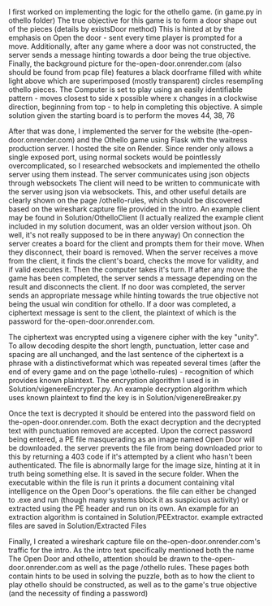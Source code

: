 

I first worked on implementing the logic for the othello game. (in game.py in othello folder) 
The true objective for this game is to form a door shape out of the pieces (details by existsDoor method)
This is hinted at by the emphasis on Open the door - sent every time player is prompted for a move. Additionally, 
after any game where a door was not constructed, the server sends a message hinting towards a door being the true 
objective. Finally, the background picture for the-open-door.onrender.com (also should be found from pcap file) features
a black doorframe filled with white light above which are superimposed (mostly transparent) circles resempling othello
pieces.
The Computer is set to play using an easily identifiable pattern - moves closest to side x possible where x changes
in a clockwise direction, beginning from top - to help in completing this objective.
A simple solution given the starting board is to perform the moves 44, 38, 76


After that was done, I implemented the server for the website (the-open-door.onrender.com) and the Othello game using Flask
with the waitress production server. I hosted the site on Render.
Since render only allows a single exposed port, using normal sockets would be pointlessly overcomplicated, 
so I researched websockets and implemented the othello server using them instead. The server communicates
using json objects through websockets
The client will need to be written to communicate with the server using json via websockets. This, and other useful details 
are clearly shown on the page /othello-rules, which should be discovered based on the wireshark capture file provided 
in the intro.
An example client may be found in Solution/OthelloClient  (I actually realized the example client  included in my solution
document, was an older version without json. Oh well, it's not really supposed to be in there anyway)
On connection the server creates a board for the client and prompts them for their move. When they disconnect,
their board is removed.
When the server receives a move from the client, it finds the client's board, checks the move for validity,
and if valid executes it. Then the computer takes it's turn.
If after any move the game has been completed, the server sends a message depending on the result and disconnects the client.
If no door was completed, the server sends an appropriate message while hinting towards the true objective not being
the usual win condition for othello.
If a door was completed, a ciphertext message is sent to the client, the plaintext of which is the password for
the-open-door.onrender.com. 

The ciphertext was encrypted using a vigenere cipher with the key "unity". To allow decoding despite the short length,
punctuation, letter case and spacing are all unchanged, and the last sentence of the ciphertext is a phrase with a
distinctiveformat which was repeated several times (after the end of every game and on the page \othello-rules) - 
recognition of which provides known plaintext. 
The encryption algorithm I used is in Solution/vigenereEncrypter.py.
An example decryption algorithm which uses known plaintext to find the key is in Solution/vigenereBreaker.py

Once the text is decrypted it should be entered into the password field on the-open-door.onrender.com. Both the exact
decryption and the decrypted text with punctuation removed are accepted.
Upon the correct password being entered, a PE file masquerading as an image named Open Door will be downloaded. the server
prevents the file from being downloaded prior to this by returning a 403 code if it's attempted by a client who hasn't been
authenticated.
The file is abnormally large for the image size, hinting at it in truth being something else. It is saved in the secure
folder.
When the executable within the file is run it prints a document containing vital intelligence on the Open Door's 
operations.
the file can either be changed to .exe and run (though many systems block it as suspicious activity) or extracted
using the PE header and run on its own.
An example for an extraction algorithm is contained in Solution/PEExtractor.
example extracted files are saved in Solution/Extracted Files

Finally, I created a wireshark capture file on the-open-door.onrender.com's traffic for the intro. As the intro text
specifically mentioned both the name The Open Door and othello, attention should be drawn to the-open-door.onrender.com
as well as the page /othello rules. These pages both contain hints to be used in solving the puzzle, both as to how the 
client to play othello should be constructed, as well as to the game's true objective (and the necessity of finding a 
password)